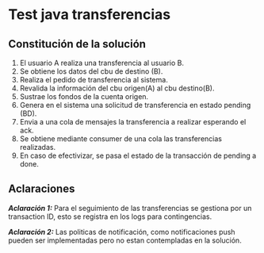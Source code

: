 Test java transferencias
======

## Constitución de la solución
1. El usuario A realiza una transferencia al usuario B.
2. Se obtiene los datos del cbu de destino (B).
3. Realiza el pedido de transferencia al sistema.
4. Revalida la información del cbu origen(A) al cbu destino(B).
5. Sustrae los fondos de la cuenta origen.
6. Genera en el sistema una solicitud de transferencia en estado pending (BD).
7. Envia a una cola de mensajes la transferencia a realizar esperando el ack.
8. Se obtiene mediante consumer de una cola las transferencias realizadas.
9. En caso de efectivizar, se pasa el estado de la transacción de pending a done.

## Aclaraciones
***Aclaración 1:*** Para el seguimiento de las transferencias se gestiona por un transaction ID, esto se registra en los logs para contingencias.

***Aclaración 2:*** Las politicas de notificación, como notificaciones push pueden ser implementadas pero no estan contempladas en la solución.
